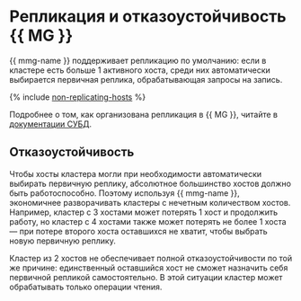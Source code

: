 # Репликация и отказоустойчивость {{ MG }}

{{ mmg-name }} поддерживает репликацию по умолчанию: если в кластере есть больше 1 активного хоста, среди них автоматически выбирается первичная реплика, обрабатывающая запросы на запись.

{% include [non-replicating-hosts](../../_includes/mdb/non-replicating-hosts.md) %}

Подробнее о том, как организована репликация в {{ MG }}, читайте в [документации СУБД](https://docs.mongodb.com/manual/replication/).

## Отказоустойчивость

Чтобы хосты кластера могли при необходимости автоматически выбирать первичную реплику, абсолютное большинство хостов должно быть работоспособно. Поэтому используя {{ mmg-name }}, экономичнее разворачивать кластеры с нечетным количеством хостов. Например, кластер с 3 хостами может потерять 1 хост и продолжить работу, но кластер с 4 хостами также может потерять не более 1 хоста — при потере второго хоста оставшихся не хватит, чтобы выбрать новую первичную реплику.

Кластер из 2 хостов не обеспечивает полной отказоустойчивости по той же причине: единственный оставшийся хост не сможет назначить себя первичной репликой самостоятельно. В этой ситуации кластер может обрабатывать только операции чтения.
